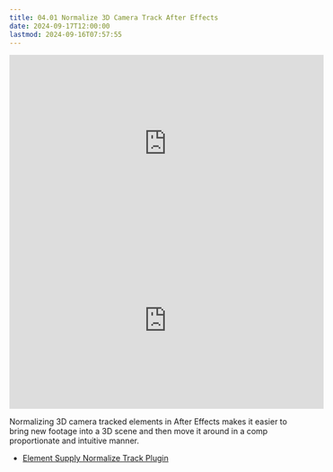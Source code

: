 ```yaml
---
title: 04.01 Normalize 3D Camera Track After Effects
date: 2024-09-17T12:00:00
lastmod: 2024-09-16T07:57:55
---
```


<div class="video-grid">
<div class="iframe-16-9-container">
<iframe class="youTubeIframe" width="560" height="315" src="https://www.youtube.com/embed/ueKyJXWq_cw" title="YouTube video player" frameborder="0" allow="accelerometer; autoplay; clipboard-write; encrypted-media; gyroscope; picture-in-picture; web-share" allowfullscreen></iframe>
</div>

<div class="iframe-16-9-container">
<iframe class="youTubeIframe" width="560" height="315" src="https://www.youtube.com/embed/O7In76r9nV4" title="YouTube video player" frameborder="0" allow="accelerometer; autoplay; clipboard-write; encrypted-media; gyroscope; picture-in-picture; web-share" allowfullscreen></iframe>
</div>

</div>

Normalizing 3D camera tracked elements in After Effects makes it easier to bring new footage into a 3D scene and then move it around in a comp proportionate and intuitive manner.

- [Element Supply Normalize Track Plugin](https://elementsupply.co/products/scripts/normalizeTrack/)
